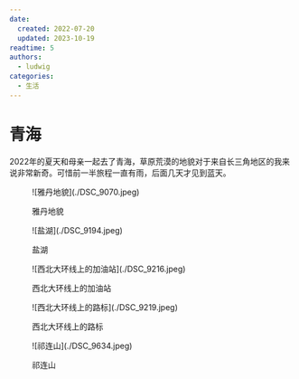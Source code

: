 ```yaml
---
date:
  created: 2022-07-20
  updated: 2023-10-19
readtime: 5
authors:
  - ludwig
categories:
  - 生活
---
```


# 青海

2022年的夏天和母亲一起去了青海，草原荒漠的地貌对于来自长三角地区的我来说非常新奇。可惜前一半旅程一直有雨，后面几天才见到蓝天。

<!-- more -->

<figure markdown>
  ![雅丹地貌](./DSC_9070.jpeg)

  雅丹地貌
</figure>

<figure markdown>
  ![盐湖](./DSC_9194.jpeg)

  盐湖
</figure>

<figure markdown>
  ![西北大环线上的加油站](./DSC_9216.jpeg)

  西北大环线上的加油站
</figure>

<figure markdown>
  ![西北大环线上的路标](./DSC_9219.jpeg)

  西北大环线上的路标
</figure>

<figure markdown>
  ![祁连山](./DSC_9634.jpeg)

  祁连山
</figure>
